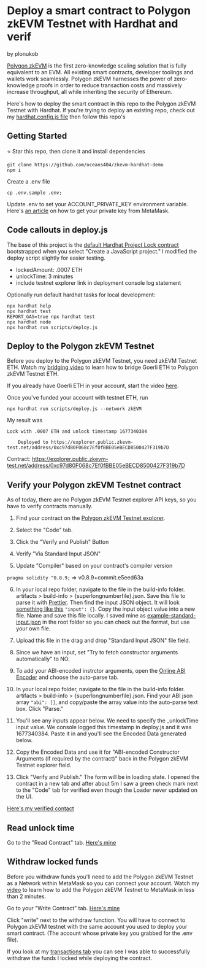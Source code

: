 # Deploy a smart contract to Polygon zkEVM Testnet with Hardhat and verif

by plonukob

[Polygon zkEVM](https://wiki.polygon.technology/docs/zkEVM/introduction) is the first zero-knowledge scaling solution that is fully equivalent to an EVM. All existing smart contracts, developer toolings and wallets work seamlessly. Polygon zkEVM harnesses the power of zero-knowledge proofs in order to reduce transaction costs and massively increase throughput, all while inheriting the security of Ethereum.

Here's how to deploy the smart contract in this repo to the Polygon zkEVM Testnet with Hardhat. If you're trying to deploy an existing repo, check out my [hardhat.config.js file](hardhat.config.js) then follow this repo's 

## Getting Started

⭐️ Star this repo, then clone it and install dependencies

```shell
git clone https://github.com/oceans404/zkevm-hardhat-demo
npm i
```

Create a .env file

```shell
cp .env.sample .env;
```

Update .env to set your ACCOUNT_PRIVATE_KEY environment variable. Here's [an article](https://support.metamask.io/hc/en-us/articles/360015289632-How-to-export-an-account-s-private-key#:~:text=On%20the%20account%20page%2C%20click,click%20%E2%80%9CConfirm%E2%80%9D%20to%20proceed) on how to get your private key from MetaMask.

## Code callouts in deploy.js

The base of this project is the [default Hardhat Project Lock contract](https://hardhat.org/hardhat-runner/docs/getting-started#quick-start) bootstrapped when you select "Create a JavaScript project." I modified the deploy script slightly for easier testing.

- lockedAmount: .0007 ETH
- unlockTime: 3 minutes
- include testnet explorer link in deployment console log statement

Optionally run default hardhat tasks for local development:

```shell
npx hardhat help
npx hardhat test
REPORT_GAS=true npx hardhat test
npx hardhat node
npx hardhat run scripts/deploy.js
```

## Deploy to the Polygon zkEVM Testnet

Before you deploy to the Polygon zkEVM Testnet, you need zkEVM Testnet ETH. Watch my [bridging video](https://www.youtube.com/watch?v=eYZAPkTCgwg) to learn how to bridge Goerli ETH to Polygon zkEVM Testnet ETH.

If you already have Goerli ETH in your account, start the video [here](https://youtu.be/eYZAPkTCgwg?t=179).

Once you've funded your account with testnet ETH, run

```shell
npx hardhat run scripts/deploy.js --network zkEVM
```

My result was 

```shell
Lock with .0007 ETH and unlock timestamp 1677340384 
    
    Deployed to https://explorer.public.zkevm-test.net/address/0xc97d80F068c7Ef0fBBE05eBECD8500427F319b7D
```

Contract: https://explorer.public.zkevm-test.net/address/0xc97d80F068c7Ef0fBBE05eBECD8500427F319b7D

## Verify your Polygon zkEVM Testnet contract

As of today, there are no Polygon zkEVM Testnet explorer API keys, so you have to verify contracts manually.

1. Find your contract on the [Polygon zkEVM Testnet explorer](https://explorer.public.zkevm-test.net/).

2. Select the "Code" tab.

3. Click the "Verify and Publish" Button

4. Verify "Via Standard Input JSON"

5. Update "Compiler" based on your contract's compiler version

`pragma solidity ^0.8.9;` => v0.8.9+commit.e5eed63a

6. In your local repo folder, navigate to the file in the build-info folder. artifacts > build-info > {superlongnumberfile}.json. Save this file to parse it with [Prettier](https://prettier.io/). Then find the input JSON object. It will look [something like this](https://docs.soliditylang.org/en/latest/using-the-compiler.html#input-description) `"input": {}`. Copy the input object value into a new file. Name and save this file locally. I saved mine as [example-standard-input.json](example-standard-input.json) in the root folder so you can check out the format, but use your own file.

7. Upload this file in the drag and drop "Standard Input JSON" file field.

8. Since we have an input, set "Try to fetch constructor arguments automatically" to NO.

9. To add your ABI-encoded instrctor arguments, open the [Online ABI Encoder](https://abi.hashex.org/) and choose the auto-parse tab. 

10. In your local repo folder, navigate to the file in the build-info folder. artifacts > build-info > {superlongnumberfile}.json. Find your ABI json array `"abi": []`, and copy/paste the array value into the auto-parse text box. Click "Parse."

11. You'll see any inputs appear below. We need to specify the _unlockTime
input value. We console logged this timestamp in deploy.js and it was 1677340384. Paste it in and you'll see the Encoded Data generated below.

12. Copy the Encoded Data and use it for "ABI-encoded Constructor Arguments (if required by the contract)" back in the Polygon zkEVM Testnet explorer field.

13. Click "Verify and Publish." The form will be in loading state. I opened the contract in a new tab and after about 5m I saw a green check mark next to the "Code" tab for verified even though the Loader never updated on the UI.

[Here's my verified contact](https://explorer.public.zkevm-test.net/address/0xc97d80F068c7Ef0fBBE05eBECD8500427F319b7D/contracts#address-tabs)


## Read unlock time

Go to the "Read Contract" tab. [Here's mine](https://explorer.public.zkevm-test.net/address/0xc97d80F068c7Ef0fBBE05eBECD8500427F319b7D/read-contract#address-tabs)

## Withdraw locked funds

Before you withdraw funds you'll need to add the Polygon zkEVM Testnet as a Network within MetaMask so you can connect your account. Watch my [video](https://www.youtube.com/watch?v=Y1gOkTsXgSY) to learn how to add the Polygon zkEVM Testnet to MetaMask in less than 2 minutes.

Go to your "Write Contract" tab. [Here's mine](
https://explorer.public.zkevm-test.net/address/0xc97d80F068c7Ef0fBBE05eBECD8500427F319b7D/write-contract#address-tabs)

Click "write" next to the withdraw function. You will have to connect to Polygon zkEVM testnet with the same account you used to deploy your smart contract. (The account whose private key you grabbed for the .env file). 

If you look at my [transactions tab](https://explorer.public.zkevm-test.net/address/0xc97d80F068c7Ef0fBBE05eBECD8500427F319b7D/transactions#address-tabs) you can see I was able to successfully withdraw the funds I locked while deploying the contract.
